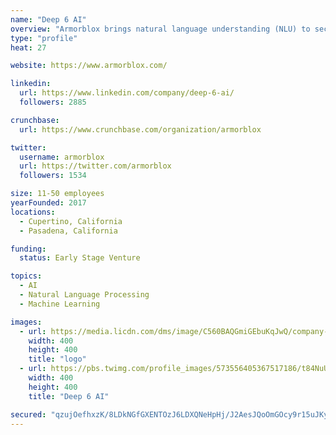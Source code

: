 ```yaml
---
name: "Deep 6 AI"
overview: "Armorblox brings natural language understanding (NLU) to security to protect against identity-related attacks and data loss."
type: "profile"
heat: 27

website: https://www.armorblox.com/

linkedin:
  url: https://www.linkedin.com/company/deep-6-ai/
  followers: 2885

crunchbase:
  url: https://www.crunchbase.com/organization/armorblox

twitter:
  username: armorblox
  url: https://twitter.com/armorblox
  followers: 1534

size: 11-50 employees
yearFounded: 2017
locations:
  - Cupertino, California
  - Pasadena, California

funding:
  status: Early Stage Venture

topics:
  - AI
  - Natural Language Processing
  - Machine Learning

images:
  - url: https://media.licdn.com/dms/image/C560BAQGmiGEbuKqJwQ/company-logo_400_400/0?e=1582761600&v=beta&t=Y8nNL9-t8oFP5XvaEIaQMUJPlksEHCDv40OvE9qTtO0
    width: 400
    height: 400
    title: "logo"
  - url: https://pbs.twimg.com/profile_images/573556405367517186/t84NuUrh_400x400.png
    width: 400
    height: 400
    title: "Deep 6 AI"

secured: "qzujOefhxzK/8LDkNGfGXENTOzJ6LDXQNeHpHj/J2AesJQoOmGOcy9r15uJKyjlqdOiyzhPQxVapD31hPRZ79Jw112VKEiZB2m2VSyHsAKJR+MNb5MtSBTy7TlhTSc6VNtZ/Z4J0pw/ln6aBh5Bdydh9rIk5sYxxWY1j8VzwgqVjHCeXlft5gnd+uHW9EVx5Se/HSIw5igsvBHQagqYOeGtftLOLQo4RaEp+WQQFTRPhHhpF3E/nqEH9v7/poojUJTI8YeO3zw0YkDtUbcPiZqc6DMLhxDBqdQ8XSeSJzKaDYapRyaLkTVKXFOGkXUaD;TlDIicYFBLPWifJJNwA0EA=="
---
```


